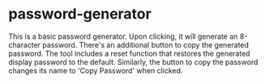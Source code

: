 # password-generator
This is a basic password generator. Upon clicking, it will generate an 8-character password. There's an additional button to copy the generated password. The tool includes a reset function that restores the generated display password to the default. Similarly, the button to copy the password changes its name to 'Copy Password' when clicked.
